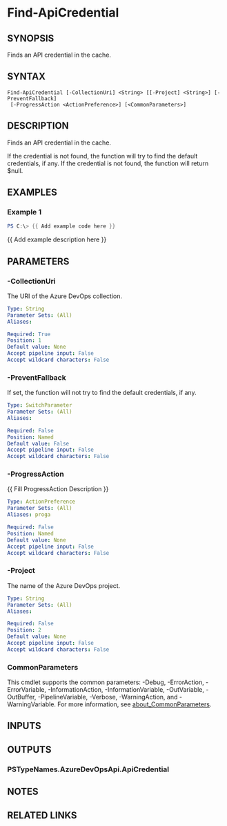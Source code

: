 ﻿---
external help file: AzureDevOpsApi-help.xml
Module Name: AzureDevOpsApi
online version:
schema: 2.0.0
---

# Find-ApiCredential

## SYNOPSIS
Finds an API credential in the cache.

## SYNTAX

```
Find-ApiCredential [-CollectionUri] <String> [[-Project] <String>] [-PreventFallback]
 [-ProgressAction <ActionPreference>] [<CommonParameters>]
```

## DESCRIPTION
Finds an API credential in the cache.

If the credential is not found, the function will try to find the default credentials, if any.
If the credential is not found, the function will return $null.

## EXAMPLES

### Example 1
```powershell
PS C:\> {{ Add example code here }}
```

{{ Add example description here }}

## PARAMETERS

### -CollectionUri
The URI of the Azure DevOps collection.

```yaml
Type: String
Parameter Sets: (All)
Aliases:

Required: True
Position: 1
Default value: None
Accept pipeline input: False
Accept wildcard characters: False
```

### -PreventFallback
If set, the function will not try to find the default credentials, if any.

```yaml
Type: SwitchParameter
Parameter Sets: (All)
Aliases:

Required: False
Position: Named
Default value: False
Accept pipeline input: False
Accept wildcard characters: False
```

### -ProgressAction
{{ Fill ProgressAction Description }}

```yaml
Type: ActionPreference
Parameter Sets: (All)
Aliases: proga

Required: False
Position: Named
Default value: None
Accept pipeline input: False
Accept wildcard characters: False
```

### -Project
The name of the Azure DevOps project.

```yaml
Type: String
Parameter Sets: (All)
Aliases:

Required: False
Position: 2
Default value: None
Accept pipeline input: False
Accept wildcard characters: False
```

### CommonParameters
This cmdlet supports the common parameters: -Debug, -ErrorAction, -ErrorVariable, -InformationAction, -InformationVariable, -OutVariable, -OutBuffer, -PipelineVariable, -Verbose, -WarningAction, and -WarningVariable. For more information, see [about_CommonParameters](http://go.microsoft.com/fwlink/?LinkID=113216).

## INPUTS

## OUTPUTS

### PSTypeNames.AzureDevOpsApi.ApiCredential
## NOTES

## RELATED LINKS
